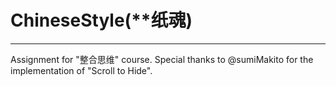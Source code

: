 # ChineseStyle(**纸魂)
***
Assignment for "整合思维" course. Special thanks to @sumiMakito for the implementation of "Scroll to Hide".
